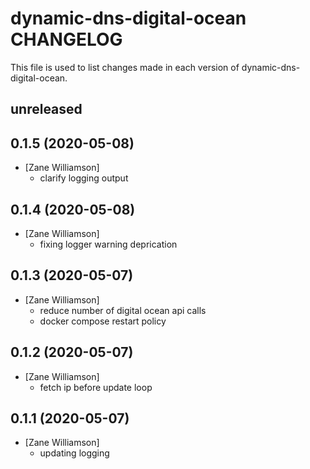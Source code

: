# dynamic-dns-digital-ocean CHANGELOG

This file is used to list changes made in each version of dynamic-dns-digital-ocean.

## unreleased

## 0.1.5 (2020-05-08)
- [Zane Williamson]
  - clarify logging output 

## 0.1.4 (2020-05-08)
- [Zane Williamson]
  - fixing logger warning deprication 

## 0.1.3 (2020-05-07)
- [Zane Williamson]
  - reduce number of digital ocean api calls 
  - docker compose restart policy

## 0.1.2 (2020-05-07)
- [Zane Williamson]
  - fetch ip before update loop 

## 0.1.1 (2020-05-07)
- [Zane Williamson]
  - updating logging
